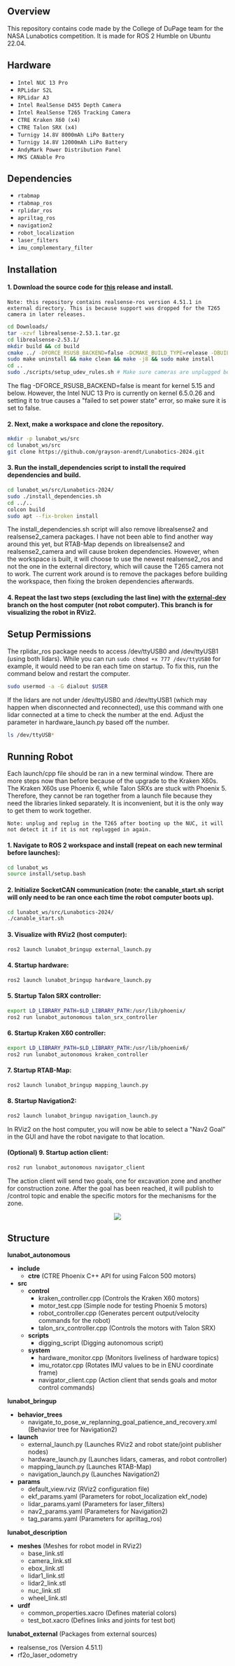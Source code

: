 ## Overview

This repository contains code made by the College of DuPage team for the NASA Lunabotics competition. It is made for ROS 2 Humble on Ubuntu 22.04.

## Hardware

- `Intel NUC 13 Pro`
- `RPLidar S2L`
- `RPLidar A3`
- `Intel RealSense D455 Depth Camera`
- `Intel RealSense T265 Tracking Camera`
- `CTRE Kraken X60 (x4)`
- `CTRE Talon SRX (x4)`
- `Turnigy 14.8V 8000mAh LiPo Battery`
- `Turnigy 14.8V 12000mAh LiPo Battery`
- `AndyMark Power Distribution Panel`
- `MKS CANable Pro`

## Dependencies

- `rtabmap`
- `rtabmap_ros`
- `rplidar_ros`
- `apriltag_ros`
- `navigation2`
- `robot_localization`
- `laser_filters`
- `imu_complementary_filter`

## Installation

#### 1. Download the source code for [this](https://github.com/IntelRealSense/librealsense/releases/tag/v2.53.1) release and install.
`Note: this repository contains realsense-ros version 4.51.1 in external directory. This is because support was dropped for the T265 camera in later releases.`

```bash
cd Downloads/
tar -xzvf librealsense-2.53.1.tar.gz
cd librealsense-2.53.1/
mkdir build && cd build
cmake ../ -DFORCE_RSUSB_BACKEND=false -DCMAKE_BUILD_TYPE=release -DBUILD_EXAMPLES=true -DBUILD_GRAPHICAL_EXAMPLES=true
sudo make uninstall && make clean && make -j8 && sudo make install
cd ..
sudo ./scripts/setup_udev_rules.sh # Make sure cameras are unplugged before running
```

The flag -DFORCE_RSUSB_BACKEND=false is meant for kernel 5.15 and below. However, the Intel NUC 13 Pro is currently on kernel 6.5.0.26 and setting it to true causes a "failed to set power state" error, so make sure it is set to false.

#### 2. Next, make a workspace and clone the repository.

```bash
mkdir -p lunabot_ws/src
cd lunabot_ws/src
git clone https://github.com/grayson-arendt/Lunabotics-2024.git
```

#### 3. Run the install_dependencies script to install the required dependencies and build.

```bash
cd lunabot_ws/src/Lunabotics-2024/
sudo ./install_dependencies.sh
cd ../..
colcon build
sudo apt --fix-broken install
```

The install_dependencies.sh script will also remove librealsense2 and realsense2_camera packages. I have not been able to find another way around this yet, but RTAB-Map depends on librealsense2 and realsense2_camera and will cause broken dependencies. However, when the workspace is built, it will choose to use the newest realsense2_ros and not the one in the external directory, which will cause the T265 camera not to work. The current work around is to remove the packages before building the workspace, then fixing the broken dependencies afterwards.

#### 4. Repeat the last two steps (excluding the last line) with the [external-dev](https://github.com/grayson-arendt/Lunabotics-2024/tree/external-dev?tab=readme-ov-file) branch on the host computer (not robot computer). This branch is for visualizing the robot in RViz2.

## Setup Permissions

The rplidar_ros package needs to access /dev/ttyUSB0 and /dev/ttyUSB1 (using both lidars). While you can run `sudo chmod +x 777 /dev/ttyUSB0` for example, it would need to be ran each time on startup. To fix this, run the command below and restart the computer.

```bash
sudo usermod -a -G dialout $USER
```

If the lidars are not under /dev/ttyUSB0 and /dev/ttyUSB1 (which may happen when disconnected and reconnected), use this command with one lidar connected at a time to check the number at the end. Adjust the parameter in hardware_launch.py based off the number. 

```bash
ls /dev/ttyUSB*
```

## Running Robot

Each launch/cpp file should be ran in a new terminal window. There are more steps now than before because of the upgrade to the Kraken X60s. The Kraken X60s use Phoenix 6, while Talon SRXs are stuck with Phoenix 5. Therefore, they cannot be ran together from a launch file because they need the libraries linked separately. It is inconvenient, but it is the only way to get them to work together.

`Note: unplug and replug in the T265 after booting up the NUC, it will not detect it if it is not replugged in again.`

#### 1. Navigate to ROS 2 workspace and install (repeat on each new terminal before launches):
```bash
cd lunabot_ws
source install/setup.bash
```

#### 2. Initialize SocketCAN communication (note: the canable_start.sh script will only need to be ran once each time the robot computer boots up).
```bash
cd lunabot_ws/src/Lunabotics-2024/
./canable_start.sh
```

#### 3. Visualize with RViz2 (host computer):
```bash
ros2 launch lunabot_bringup external_launch.py
```

#### 4. Startup hardware:

```bash
ros2 launch lunabot_bringup hardware_launch.py
```

#### 5. Startup Talon SRX controller:

```bash
export LD_LIBRARY_PATH=$LD_LIBRARY_PATH:/usr/lib/phoenix/
ros2 run lunabot_autonomous talon_srx_controller
```

#### 6. Startup Kraken X60 controller:

```bash
export LD_LIBRARY_PATH=$LD_LIBRARY_PATH:/usr/lib/phoenix6/
ros2 run lunabot_autonomous kraken_controller
```

#### 7. Startup RTAB-Map:

```bash
ros2 launch lunabot_bringup mapping_launch.py
```

#### 8. Startup Navigation2:

```bash
ros2 launch lunabot_bringup navigation_launch.py
```

In RViz2 on the host computer, you will now be able to select a "Nav2 Goal" in the GUI and have the robot navigate to that location. 

#### (Optional) 9. Startup action client:

```bash
ros2 run lunabot_autonomous navigator_client
```

The action client will send two goals, one for excavation zone and another for construction zone. After the goal has been reached, it will publish to /control topic and enable the specific
motors for the mechanisms for the zone.

<p align="center">
  <img src="sample.png">
</p>

## Structure

**lunabot_autonomous**
  - **include**
    - **ctre** (CTRE Phoenix C++ API for using Falcon 500 motors)
  - **src**
    - **control**
      - kraken_controller.cpp (Controls the Kraken X60 motors)
      - motor_test.cpp (Simple node for testing Phoenix 5 motors)
      - robot_controller.cpp (Generates percent output/velocity commands for the robot)
      - talon_srx_controller.cpp (Controls the motors with Talon SRX)
    - **scripts**
      - digging_script (Digging autonomous script)
    - **system**
      - hardware_monitor.cpp (Monitors liveliness of hardware topics)
      - imu_rotator.cpp (Rotates IMU values to be in ENU coordinate frame)
      - navigator_client.cpp (Action client that sends goals and motor control commands)

**lunabot_bringup** 
  - **behavior_trees**
    - navigate_to_pose_w_replanning_goal_patience_and_recovery.xml (Behavior tree for Navigation2)
  - **launch**
    - external_launch.py (Launches RViz2 and robot state/joint publisher nodes)
    - hardware_launch.py (Launches lidars, cameras, and robot controller)
    - mapping_launch.py (Launches RTAB-Map)
    - navigation_launch.py (Launches Navigation2)
  - **params**
    - default_view.rviz (RViz2 configuration file)
    - ekf_params.yaml (Parameters for robot_localization ekf_node)
    - lidar_params.yaml (Parameters for laser_filters)
    - nav2_params.yaml (Parameters for Navigation2)
    - tag_params.yaml (Parameters for apriltag_ros)

**lunabot_description** 
  - **meshes** (Meshes for robot model in RViz2)
    - base_link.stl
    - camera_link.stl
    - ebox_link.stl
    - lidar1_link.stl
    - lidar2_link.stl
    - nuc_link.stl
    - wheel_link.stl
  - **urdf**
    - common_properties.xacro (Defines material colors)
    - test_bot.xacro (Defines links and joints for test bot)

**lunabot_external** (Packages from external sources)
  - realsense_ros (Version 4.51.1)
  - rf2o_laser_odometry
